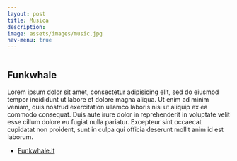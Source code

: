 ```yaml
---
layout: post
title: Musica
description:
image: assets/images/music.jpg
nav-menu: true
---
```


<img src="{% link assets/images/music.jpg %}" alt="" data-position="center center" />

## Funkwhale

Lorem ipsum dolor sit amet, consectetur adipisicing elit, sed do eiusmod tempor incididunt ut labore et dolore magna aliqua. Ut enim ad minim veniam, quis nostrud exercitation ullamco laboris nisi ut aliquip ex ea commodo consequat. Duis aute irure dolor in reprehenderit in voluptate velit esse cillum dolore eu fugiat nulla pariatur. Excepteur sint occaecat cupidatat non proident, sunt in culpa qui officia deserunt mollit anim id est laborum.

<ul class="actions">
  <li><a href="https://funkwhale.it" class="button">Funkwhale.it</a></li>
</ul>
